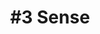 ---
layout: course-module
title: "#3 Sense"
permalink: /module3/index.html
description: "Prototyping Connected Product - Module 3"
module-id: 3
module-of: id5415
tags:
introduction: In the third module, you will further expand the complexity of your connected lighting system by adding sensing to the prototype, through light,  temperature, and humidity sensors. This will make its behaviour contextual!
explain: Explain the concepts of sensors, time series, events and data processing.
make: Collect data from sensors connected to a Raspberry Pi and trigger events.
analyse: Analyse time series data generated from sensors.
evaluate: Evaluate the quality of time series data and motivate alternative sensing options
specify:
collaborate: Collaborate with your team members around code development with Git and GitHub.
live: In this session, we will write some Python code to collect data from sensors.
coach:
---